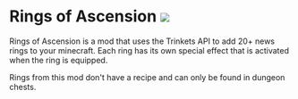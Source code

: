 # Rings of Ascension <img src="http://cf.way2muchnoise.eu/full_388793_downloads.svg">
Rings of Ascension is a mod that uses the Trinkets API to add 20+ news rings to your minecraft. Each ring has its own special effect that is activated when the ring is equipped.

Rings from this mod don't have a recipe and can only be found in dungeon chests.
